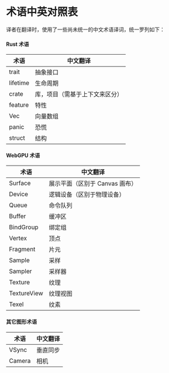 # 术语中英对照表
译者在翻译时，使用了一些尚未统一的中文术语译词，统一罗列如下：

#### Rust 术语
 术语 | 中文翻译  
 --- | --- 
 trait | 抽象接口
 lifetime | 生命周期
 crate | 库，项目（需基于上下文来区分）
 feature | 特性
 Vec | 向量数组
 panic | 恐慌
 struct | 结构

#### WebGPU 术语
 术语 | 中文翻译  
 --- | --- 
 Surface | 展示平面（区别于 Canvas 画布）
 Device | 逻辑设备（区别于物理设备）
 Queue | 命令队列
 Buffer | 缓冲区
 BindGroup | 绑定组
 Vertex | 顶点
 Fragment | 片元
 Sample | 采样
 Sampler | 采样器
 Texture | 纹理
 TextureView | 纹理视图
 Texel | 纹素

 #### 其它图形术语
 术语 | 中文翻译  
 --- | --- 
  VSync | 垂直同步
  Camera | 相机

 





